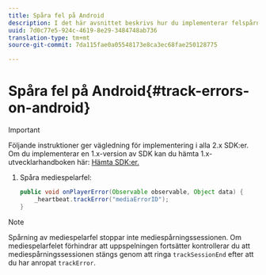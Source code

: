 ```yaml
---
title: Spåra fel på Android
description: I det här avsnittet beskrivs hur du implementerar felspårning med Media SDK på Android.
uuid: 7d0c77e5-924c-4619-8e29-3484748ab736
translation-type: tm+mt
source-git-commit: 7da115fae0a05548173e8ca3ec68fae250128775

---
```



# Spåra fel på Android{#track-errors-on-android}

>[!IMPORTANT]
>
>Följande instruktioner ger vägledning för implementering i alla 2.x SDK:er. Om du implementerar en 1.x-version av SDK kan du hämta 1.x-utvecklarhandboken här: [Hämta SDK:er.](/help/sdk-implement/download-sdks.md)

1. Spåra mediespelarfel:

   ```java
   public void onPlayerError(Observable observable, Object data) {  
       _heartbeat.trackError("mediaErrorID"); 
   }
   ```

>[!NOTE]
>
>Spårning av mediespelarfel stoppar inte mediespårningssessionen. Om mediespelarfelet förhindrar att uppspelningen fortsätter kontrollerar du att mediespårningssessionen stängs genom att ringa `trackSessionEnd` efter att du har anropat `trackError`.

